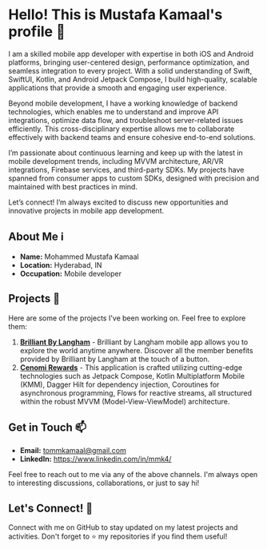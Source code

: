 # Hello! This is Mustafa Kamaal's profile 👋

I am a skilled mobile app developer with expertise in both iOS and Android platforms, bringing user-centered design, performance optimization, and seamless integration to every project. With a solid understanding of Swift, SwiftUI, Kotlin, and Android Jetpack Compose, I build high-quality, scalable applications that provide a smooth and engaging user experience.

Beyond mobile development, I have a working knowledge of backend technologies, which enables me to understand and improve API integrations, optimize data flow, and troubleshoot server-related issues efficiently. This cross-disciplinary expertise allows me to collaborate effectively with backend teams and ensure cohesive end-to-end solutions.

I’m passionate about continuous learning and keep up with the latest in mobile development trends, including MVVM architecture, AR/VR integrations, Firebase services, and third-party SDKs. My projects have spanned from consumer apps to custom SDKs, designed with precision and maintained with best practices in mind.

Let’s connect! I’m always excited to discuss new opportunities and innovative projects in mobile app development.

## About Me ℹ️

- **Name:** Mohammed Mustafa Kamaal
- **Location:** Hyderabad, IN
- **Occupation:** Mobile developer

## Projects 🚀

Here are some of the projects I've been working on. Feel free to explore them:

1. **[Brilliant By Langham](https://apps.apple.com/in/app/brilliant-by-langham/id6449087255)** - Brilliant by Langham mobile app allows you to explore the world anytime anywhere. Discover all the member benefits provided by Brilliant by Langham at the touch of a button.
2. **[Cenomi Rewards](https://play.google.com/store/search?q=cenomi+rewards&c=apps&hl=en_IN&gl=US)** - This application is crafted utilizing cutting-edge technologies such as Jetpack Compose, Kotlin Multiplatform Mobile (KMM), Dagger Hilt for dependency injection, Coroutines for asynchronous programming, Flows for reactive streams, all structured within the robust MVVM (Model-View-ViewModel) architecture.

## Get in Touch 📫

- **Email:** tommkamaal@gmail.com
- **LinkedIn:** https://www.linkedin.com/in/mmk4/

Feel free to reach out to me via any of the above channels. I'm always open to interesting discussions, collaborations, or just to say hi!

## Let's Connect! 🤝

Connect with me on GitHub to stay updated on my latest projects and activities. Don't forget to ⭐️ my repositories if you find them useful!
